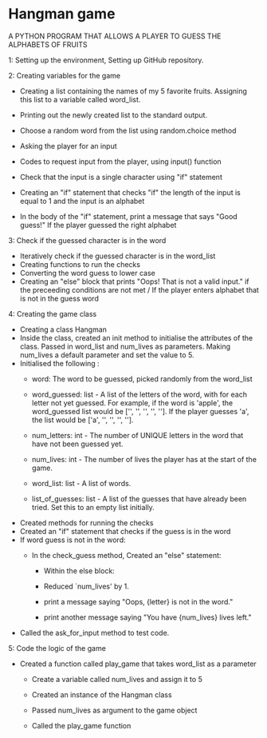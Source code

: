 # Hangman game

A PYTHON PROGRAM THAT ALLOWS A PLAYER TO GUESS THE ALPHABETS OF FRUITS

 1: Setting up the environment, Setting  up  GitHub repository.


 2: Creating variables for the game

  * Creating a list containing the names of my 5 favorite fruits. Assigning this list to a variable called word_list.
  * Printing out the newly created list to the standard output.

  * Choose a random word from the list using random.choice method
  * Asking the player for an input 
  * Codes to request input from the player, using input() function

  * Check that the input is a single character using "if" statement
  * Creating an "if" statement that checks "if" the length of the input is equal to 1 and the input is an alphabet
  * In the body of the "if" statement, print a message that says "Good guess!" If the player guessed the right alphabet
  

3: Check if the guessed character is in the word

  * Iteratively check if the guessed character is in the word_list
  * Creating functions to run the checks
  * Converting the word guess to lower case
  * Creating an "else" block that prints "Oops! That is not a valid input." if the preceeding conditions are not met /  If the player enters alphabet that is not in the guess word
  
  

4: Creating the game class
  
  * Creating a class Hangman
  * Inside the class, created an init method to initialise the attributes of the class. Passed in word_list and num_lives as parameters. Making num_lives a default parameter and set the value to 5.
  * Initialised the following : 
     * word: The word to be guessed, picked randomly from the word_list

     * word_guessed: list - A list of the letters of the word, with for each letter not yet guessed. For example, if the word is 'apple', the word_guessed list would be ['', '', '', '', '']. 
      If the player guesses    'a', the list would be ['a', '', '', '', ''].

     * num_letters: int - The number of UNIQUE letters in the word that have not been guessed yet.

     * num_lives: int - The number of lives the player has at the start of the game.

     * word_list: list - A list of words.

     * list_of_guesses: list - A list of the guesses that have already been tried. Set this to an empty list initially.
  * Created methods for running the checks
  * Created an "if" statement that checks if the guess is in the word
  * If word guess is not in the word:
    * In the check_guess method, Created an "else" statement:

      * Within the else block:

      * Reduced `num_lives' by 1.

      * print a message saying "Oops, {letter} is not in the word."

      * print another message saying "You have {num_lives} lives left."
  * Called the ask_for_input method to test code.

5: Code the logic of the game
  * Created a function called play_game that takes word_list as a parameter
    * Create a variable called num_lives and assign it to 5

    *  Created an instance of the Hangman class

    * Passed  num_lives as argument to the game object
    * Called the play_game function


